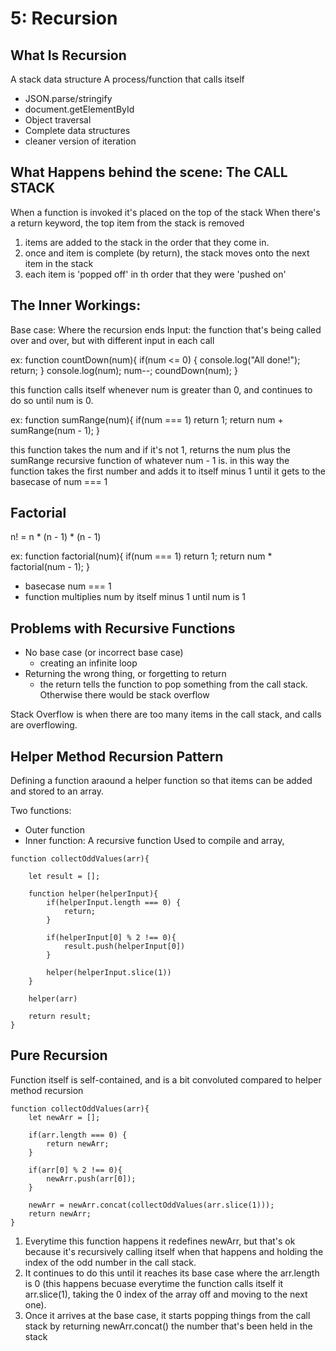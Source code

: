 # 5: Recursion

## What Is Recursion
A stack data structure
A process/function that calls itself
  - JSON.parse/stringify
  - document.getElementById 
  - Object traversal
  - Complete data structures
  - cleaner version of iteration

## What Happens behind the scene: The CALL STACK
When a function is invoked it's placed on the top of the stack
When there's a return keyword, the top item from the stack is removed
  1. items are added to the stack in the order that they come in.
  2. once and item is complete (by return), the stack moves onto the next item in the stack
  3. each item is 'popped off' in th order that they were 'pushed on'

## The Inner Workings:
Base case: Where the recursion ends
Input: the function that's being called over and over, but with  different input in each call

ex:
function countDown(num){
  if(num <= 0) {
    console.log("All done!");
    return;
  }
  console.log(num);
  num--;
  coundDown(num);
}

this function calls itself whenever num is greater than 0, and continues to do so until num is 0.

ex:
function sumRange(num){
  if(num === 1) return 1;
  return num + sumRange(num - 1);
}

this function takes the num and if it's not 1, returns the num plus the sumRange recursive function of whatever num - 1 is. in this way the function takes the first number and adds it to itself minus 1 until it gets to the basecase of num === 1

## Factorial
n! = n * (n - 1) * (n - 1)

ex:
function factorial(num){
  if(num === 1) return 1;
  return num * factorial(num - 1);
}

  - basecase num === 1
  - function multiplies num by itself minus 1 until num is 1

## Problems with Recursive Functions
- No base case (or incorrect base case)
  - creating an infinite loop
- Returning the wrong thing, or forgetting to return
  - the return tells the function to pop something from the call stack. Otherwise there would be stack overflow

Stack Overflow is when there are too many items in the call stack, and calls are overflowing.

## Helper Method Recursion Pattern
Defining a function araound a helper function so that items can be added and stored to an array.

Two functions:
  - Outer function
  - Inner function: A recursive function
Used to compile and array,

```
function collectOddValues(arr){
    
    let result = [];

    function helper(helperInput){
        if(helperInput.length === 0) {
            return;
        }
        
        if(helperInput[0] % 2 !== 0){
            result.push(helperInput[0])
        }
        
        helper(helperInput.slice(1))
    }
    
    helper(arr)

    return result;
}
```

## Pure Recursion
Function itself is self-contained, and is a bit convoluted compared to helper method recursion

```
function collectOddValues(arr){
    let newArr = [];
    
    if(arr.length === 0) {
        return newArr;
    }
        
    if(arr[0] % 2 !== 0){
        newArr.push(arr[0]);
    }
        
    newArr = newArr.concat(collectOddValues(arr.slice(1)));
    return newArr;
}
```

  1. Everytime this function happens it redefines newArr, but that's ok because it's recursively calling itself when that happens and holding the index of the odd number in the call stack.
  2. It continues to do this until it reaches its base case where the arr.length is 0 (this happens becuase everytime the function calls itself it arr.slice(1), taking the 0 index of the array off and moving to the next one).
  3. Once it arrives at the base case, it starts popping things from the call stack by returning newArr.concat() the number that's been held in the stack